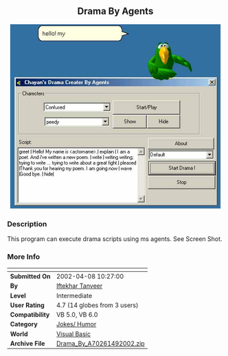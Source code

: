 ﻿<div align="center">

## Drama By Agents

<img src="PIC200249046352745.jpg">
</div>

### Description

This program can execute drama scripts using ms agents. See Screen Shot.
 
### More Info
 


<span>             |<span>
---                |---
**Submitted On**   |2002-04-08 10:27:00
**By**             |[Iftekhar Tanveer](https://github.com/Planet-Source-Code/PSCIndex/blob/master/ByAuthor/iftekhar-tanveer.md)
**Level**          |Intermediate
**User Rating**    |4.7 (14 globes from 3 users)
**Compatibility**  |VB 5\.0, VB 6\.0
**Category**       |[Jokes/ Humor](https://github.com/Planet-Source-Code/PSCIndex/blob/master/ByCategory/jokes-humor__1-40.md)
**World**          |[Visual Basic](https://github.com/Planet-Source-Code/PSCIndex/blob/master/ByWorld/visual-basic.md)
**Archive File**   |[Drama\_By\_A70261492002\.zip](https://github.com/Planet-Source-Code/iftekhar-tanveer-drama-by-agents__1-33624/archive/master.zip)








